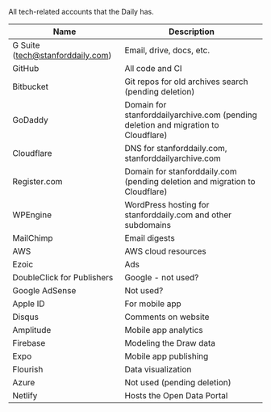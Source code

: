 All tech-related accounts that the Daily has.

| Name      | Description |
| ----------- | ----------- |
| G Suite (tech@stanforddaily.com) | Email, drive, docs, etc. |
| GitHub | All code and CI |
| Bitbucket | Git repos for old archives search (pending deletion) | 
| GoDaddy | Domain for stanforddailyarchive.com (pending deletion and migration to Cloudflare) |
| Cloudflare | DNS for stanforddaily.com, stanforddailyarchive.com |
| Register.com | Domain for stanforddaily.com (pending deletion and migration to Cloudflare) |
| WPEngine | WordPress hosting for stanforddaily.com and other subdomains | 
| MailChimp | Email digests |
| AWS | AWS cloud resources |
| Ezoic | Ads |
| DoubleClick for Publishers | Google - not used? |
| Google AdSense | Not used? | 
| Apple ID | For mobile app |
| Disqus | Comments on website |
| Amplitude | Mobile app analytics |
| Firebase | Modeling the Draw data |
| Expo | Mobile app publishing |
| Flourish | Data visualization |
| Azure | Not used (pending deletion) |
| Netlify | Hosts the Open Data Portal |

<!-- TODO: Add usernames for accounts, but *not* passwords. -->